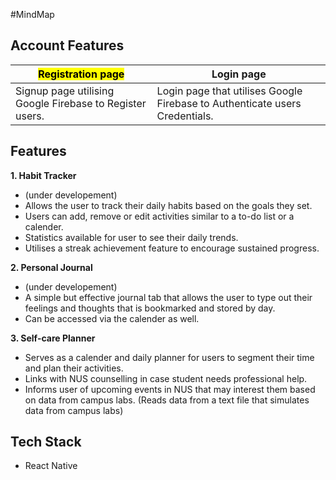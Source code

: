 #MindMap

## Account Features
| <mark>Registration page</mark> | Login page |
| ----------------- | ---------- |
| Signup page utilising Google Firebase to Register users. | Login page that utilises Google Firebase to Authenticate users Credentials. |

## Features

**1. Habit Tracker**
- (under developement)
- Allows the user to track their daily habits based on the goals they set.
- Users can add, remove or edit activities similar to a to-do list or a calender.
- Statistics available for user to see their daily trends.
- Utilises a streak achievement feature to encourage sustained progress.

**2. Personal Journal**
- (under developement)
- A simple but effective journal tab that allows the user to type out their feelings and thoughts that is bookmarked and stored by day.
- Can be accessed via the calender as well.

**3. Self-care Planner**
- Serves as a calender and daily planner for users to segment their time and plan their activities.
- Links with NUS counselling in case student needs professional help.
- Informs user of upcoming events in NUS that may interest them based on data from campus labs. (Reads data from a text file that simulates data from campus labs)

## Tech Stack
- React Native
